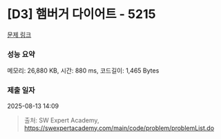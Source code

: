 # [D3] 햄버거 다이어트 - 5215 

[문제 링크](https://swexpertacademy.com/main/code/problem/problemDetail.do?contestProbId=AWT-lPB6dHUDFAVT) 

### 성능 요약

메모리: 26,880 KB, 시간: 880 ms, 코드길이: 1,465 Bytes

### 제출 일자

2025-08-13 14:09



> 출처: SW Expert Academy, https://swexpertacademy.com/main/code/problem/problemList.do